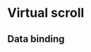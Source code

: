 # Virtual scroll

<style>
  .list {
    border: 1px solid var(--col-pri);
    max-height: 500px;
    gap:16px;
    overflow: auto;
  }
  .listItem {
    border: 1px solid var(--col-pri);
    border-radius: 4px;
    display:flex;
    gap:8px;
    margin: 3px 10px;
    width: 90%;
  }
</style>

## Data binding

<hhl-live-editor title="" htmlCode='
    <template>
    <div class="flexCol  gap-4">
    <H_btn @click="load">Load</H_btn>
     <div class="flexCol  gap-4">
      <H_virtual-list data-key="id" :data-sources="list" class="list shadow">
        <template v-slot:header>
          <div>Headline..</div>
        </template>
        <template v-slot="data">
          <div class="listItem shadow">
            <span>Id: {{ data.item.id }}</span>
            <span>Row: {{ data.item.val1 }}</span>
            <span>Group: {{ data.item.val2 }}</span>
            <span>Val3: {{ data.item.val3 }}</span>
            <span>Val4: {{ data.item.val4 }}</span>
          </div>
        </template>
      </H_virtual-list>
    </div>
    </div>
    </template>
    <script>
    // import { getData } from "dataSource";
    const { getData } = fakeImport;
    const list = ref([]);
    function load() {
      const d = getData(1000);
      console.log(d)
      list.value = d;
    }
    return {list, load}
    </script>
'>
</hhl-live-editor>

<br>
